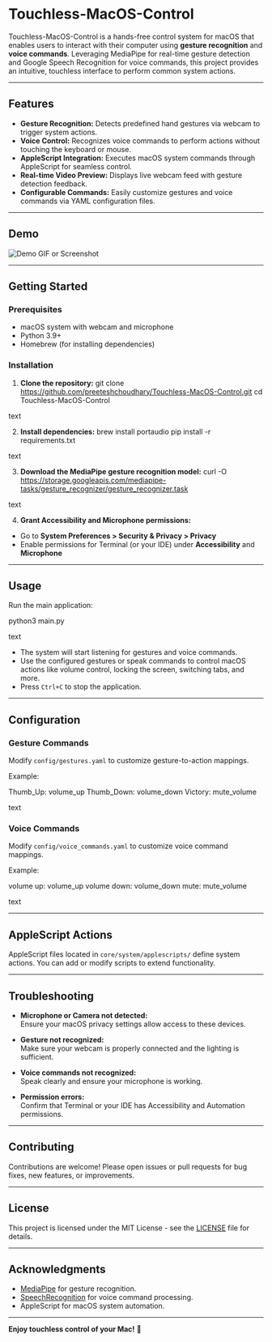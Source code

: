 # Touchless-MacOS-Control

Touchless-MacOS-Control is a hands-free control system for macOS that enables users to interact with their computer using **gesture recognition** and **voice commands**. Leveraging MediaPipe for real-time gesture detection and Google Speech Recognition for voice commands, this project provides an intuitive, touchless interface to perform common system actions.

---

## Features

- **Gesture Recognition:** Detects predefined hand gestures via webcam to trigger system actions.
- **Voice Control:** Recognizes voice commands to perform actions without touching the keyboard or mouse.
- **AppleScript Integration:** Executes macOS system commands through AppleScript for seamless control.
- **Real-time Video Preview:** Displays live webcam feed with gesture detection feedback.
- **Configurable Commands:** Easily customize gestures and voice commands via YAML configuration files.

---

## Demo

![Demo GIF or Screenshot](path/to/demo.gif)

---

## Getting Started

### Prerequisites

- macOS system with webcam and microphone
- Python 3.9+
- Homebrew (for installing dependencies)

### Installation

1. **Clone the repository:**
git clone https://github.com/preeteshchoudhary/Touchless-MacOS-Control.git
cd Touchless-MacOS-Control

text

2. **Install dependencies:**
brew install portaudio
pip install -r requirements.txt

text

3. **Download the MediaPipe gesture recognition model:**
curl -O https://storage.googleapis.com/mediapipe-tasks/gesture_recognizer/gesture_recognizer.task

text

4. **Grant Accessibility and Microphone permissions:**
- Go to **System Preferences > Security & Privacy > Privacy**
- Enable permissions for Terminal (or your IDE) under **Accessibility** and **Microphone**

---

## Usage

Run the main application:

python3 main.py

text

- The system will start listening for gestures and voice commands.
- Use the configured gestures or speak commands to control macOS actions like volume control, locking the screen, switching tabs, and more.
- Press `Ctrl+C` to stop the application.

---

## Configuration

### Gesture Commands

Modify `config/gestures.yaml` to customize gesture-to-action mappings.

Example:

Thumb_Up: volume_up
Thumb_Down: volume_down
Victory: mute_volume

text

### Voice Commands

Modify `config/voice_commands.yaml` to customize voice command mappings.

Example:

volume up: volume_up
volume down: volume_down
mute: mute_volume

text

---

## AppleScript Actions

AppleScript files located in `core/system/applescripts/` define system actions. You can add or modify scripts to extend functionality.

---

## Troubleshooting

- **Microphone or Camera not detected:**  
  Ensure your macOS privacy settings allow access to these devices.

- **Gesture not recognized:**  
  Make sure your webcam is properly connected and the lighting is sufficient.

- **Voice commands not recognized:**  
  Speak clearly and ensure your microphone is working.

- **Permission errors:**  
  Confirm that Terminal or your IDE has Accessibility and Automation permissions.

---

## Contributing

Contributions are welcome! Please open issues or pull requests for bug fixes, new features, or improvements.

---

## License

This project is licensed under the MIT License - see the [LICENSE](LICENSE) file for details.

---

## Acknowledgments

- [MediaPipe](https://mediapipe.dev/) for gesture recognition.
- [SpeechRecognition](https://pypi.org/project/SpeechRecognition/) for voice command processing.
- AppleScript for macOS system automation.

---

**Enjoy touchless control of your Mac!** 🚀
